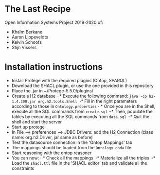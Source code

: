 # The Last Recipe
Open Information Systems Project 2019-2020 of:
* Khaïm Berkane
* Aaron Lippeveldts
* Kelvin Schoofs
* Stijn Vissers

# Installation instructions
* Install Protege with the required plugins (Ontop, SPARQL)
* Download the SHACL plugin, or use the one provided in this repository
* Place the .jar in ~/Protege-5.5.0/plugins/
* Create a H2 database
⋅⋅* Execute the following command: `java -cp h2-1.4.200.jar org.h2.tools.Shell`
⋅⋅* Fill in the right parameters according to those in `Ontology.properties`
⋅⋅* Once you are in the Shell, execute all the SQL commands from `create.sql`
⋅⋅* Then, populate the tables by executing all the SQL commands from `data.sql`
⋅⋅* Quit the shell and start the server
* Start up protege
* In File --> preferences --> JDBC Drivers: add the H2 Connection (class name: org.h2.Driver, jar same as before)
* Test the datasource connection in the 'Ontop Mappings' tab
* The mappings should be loaded from the `Ontology.obda` file
* Start reasoning with the ontop reasoner
* You can now:
⋅⋅* Check all the mappings
⋅⋅* Materialize all the triples
⋅⋅* Load the `shacl.ttl` file in the 'SHACL editor' tab and validate all the constraints
